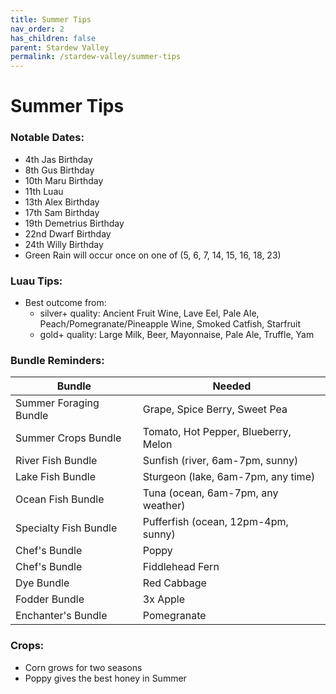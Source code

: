 ```yaml
---
title: Summer Tips
nav_order: 2
has_children: false
parent: Stardew Valley
permalink: /stardew-valley/summer-tips
---
```

# Summer Tips

### Notable Dates:
- 4th Jas Birthday
- 8th Gus Birthday
- 10th Maru Birthday
- 11th Luau
- 13th Alex Birthday
- 17th Sam Birthday
- 19th Demetrius Birthday
- 22nd Dwarf Birthday
- 24th Willy Birthday
- Green Rain will occur once on one of (5, 6, 7, 14, 15, 16, 18, 23)

### Luau Tips:
- Best outcome from:
    - silver+ quality: Ancient Fruit Wine, Lave Eel, Pale Ale, Peach/Pomegranate/Pineapple Wine, Smoked Catfish, Starfruit
    - gold+ quality: Large Milk, Beer, Mayonnaise, Pale Ale, Truffle, Yam

### Bundle Reminders:

| Bundle | Needed |
|-|-|
| Summer Foraging Bundle | Grape, Spice Berry, Sweet Pea |
| Summer Crops Bundle | Tomato, Hot Pepper, Blueberry, Melon |
| River Fish Bundle | Sunfish (river, 6am-7pm, sunny) |
| Lake Fish Bundle | Sturgeon (lake, 6am-7pm, any time) |
| Ocean Fish Bundle | Tuna (ocean, 6am-7pm, any weather) |
| Specialty Fish Bundle | Pufferfish (ocean, 12pm-4pm, sunny) |
| Chef's Bundle | Poppy |
| Chef's Bundle | Fiddlehead Fern |
| Dye Bundle | Red Cabbage |
| Fodder Bundle | 3x Apple |
| Enchanter's Bundle | Pomegranate |

### Crops:
- Corn grows for two seasons
- Poppy gives the best honey in Summer